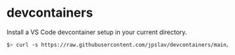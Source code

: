 # devcontainers

Install a VS Code devcontainer setup in your current directory.

```bash
$> curl -s https://raw.githubusercontent.com/jpslav/devcontainers/main/run | bash /dev/stdin --type typescript1 --name foo --docker-base node:16.14
```